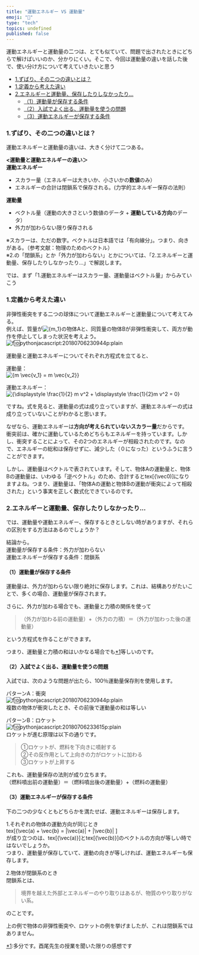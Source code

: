 ```yaml
---
title: "運動エネルギー VS 運動量"
emoji: "🤖"
type: "tech"
topics: undefined
published: false
---
```


運動エネルギーと運動量の二つは、とても似ていて、問題で出されたときにどちらで解けばいいのか、分かりにくい。そこで、今回は運動量の違いを話した後で、使い分け方について考えていきたいと思う

* [1.ずばり、その二つの違いとは？](#1ずばりその二つの違いとは)
* [1.定義から考えた違い](#1定義から考えた違い)
* [2.エネルギーと運動量、保存したりしなかったり...](#2エネルギーと運動量保存したりしなかったり)  
   * [（1）運動量が保存する条件](#1運動量が保存する条件)  
   * [（2）入試でよく出る、運動量を使うの問題](#2入試でよく出る運動量を使うの問題)  
   * [（3）運動エネルギーが保存する条件](#3運動エネルギーが保存する条件)

### 1.ずばり、その二つの違いとは？

運動エネルギーと運動量の違いは、大きく分けて二つある。

**<運動量と運動エネルギーの違い＞**  
**運動エネルギー**

* スカラー量（エネルギーは大きいか、小さいかの**数値**のみ）
* エネルギーの合計は閉鎖系で保存される。(力学的エネルギー保存の法則）

**運動量**

* ベクトル量（運動の大きさという数値のデータ + **運動している方向**のデータ）
* 外力が加わらない限り保存される

  
※スカラーは、ただの数字。ベクトルは日本語では「有向線分」。つまり、向きがある。（参考文献：物理のためのベクトル）  
※2.の「閉鎖系」とか「外力が加わらない」とかについては、「2.エネルギーと運動量、保存したりしなかったり...」で解説します。  
  
  
では、まず「1.運動エネルギーはスカラー量、運動量はベクトル量」からみていこう  
  
### 1.定義から考えた違い

  
非弾性衝突をする二つの球体について運動エネルギーと運動量について考えてみる。  
例えば、質量が![{m_1}](https://chart.apis.google.com/chart?cht=tx&chl=%7Bm_1%7D)の物体Aと、同質量の物体Bが非弾性衝突して、両方が動作を停止してしまった状況を考えよう。  
![f:id:pythonjacascript:20180706230944p:plain](/images/ppythonjacascript2018070620180706230944.png "f:id:pythonjacascript:20180706230944p:plain")

  
運動量と運動エネルギーについてそれぞれ方程式を立てると、

運動量：  
![{m  \vec{v_1} = m   \vec{v_2}}](https://chart.apis.google.com/chart?cht=tx&chl=%7Bm%20%20%5Cvec%7Bv_1%7D%20%3D%20m%20%20%20%5Cvec%7Bv_2%7D%7D)

運動エネルギー：  
![{\displaystyle \frac{1}{2} m v^2 + \displaystyle \frac{1}{2}m v^2 = 0} ](https://chart.apis.google.com/chart?cht=tx&chl=%7B%5Cdisplaystyle%20%5Cfrac%7B1%7D%7B2%7D%20m%20v%5E2%20%2B%20%5Cdisplaystyle%20%5Cfrac%7B1%7D%7B2%7Dm%20v%5E2%20%3D%200%7D%20)

  
ですね。式を見ると、運動量の式は成り立っていますが、運動エネルギーの式は成り立っていないことがわかると思います。

なぜなら、運動エネルギーは**方向が考えられていないスカラー量**だからです。  
衝突前は、確かに運動しているためどちらもエネルギーを持っています。しかし、衝突することによって、その2つのエネルギーが相殺されたのです。なので、エネルギーの総和は保存せずに、減少した（０になった）というふうに言うことができます。

  
しかし、運動量はベクトルで表されています。そして、物体Aの運動量と、物体Bの運動量は、いわゆる「逆ベクトル」のため、合計するとtex\[{\\vec0)\]になりますよね。つまり、運動量は、「物体Aの運動と物体Bの運動が衝突によって相殺された」という事実を正しく数式化できているのです。

  
### 2.エネルギーと運動量、保存したりしなかったり...

では、運動量や運動エネルギー、保存するときとしない時がありますが、それらの区別をする方法はあるのでしょうか？

結論から。  
運動量が保存する条件：外力が加わらない  
運動エネルギーが保存する条件：閉鎖系  
  
  
#### （1）運動量が保存する条件

運動量は、外力が加わらない限り絶対に保存します。これは、結構ありがたいことで、多くの場合、運動量が保存されます。

さらに、外力が加わる場合でも、運動量と力積の関係を使って

> （外力が加わる前の運動量）+（外力の力積）＝（外力が加わった後の運動量）

という方程式を作ることができます。

つまり、運動量と力積の和はいかなる場合でも[\*1](#f-beabc8a8 "多分です。酉尾先生の授業を聞いた限りの感想です")等しいのです。  
  
  
#### （2）入試でよく出る、運動量を使うの問題

入試では、次のような問題が出たら、100％運動量保存則を使用します。

パターンA：衝突  
![f:id:pythonjacascript:20180706230944p:plain](/images/ppythonjacascript2018070620180706230944.png "f:id:pythonjacascript:20180706230944p:plain")  
複数の物体が衝突したとき、その前後で運動量の和は等しい

  
パターンB：ロケット  
![f:id:pythonjacascript:20180706233615p:plain](/images/ppythonjacascript2018070620180706233615.png "f:id:pythonjacascript:20180706233615p:plain")  
ロケットが進む原理は以下の通りです。

> ➀ロケットが、燃料を下向きに噴射する  
> ②その反作用として上向きの力がロケットに加わる  
> ③ロケットが上昇する

これも、運動量保存の法則が成り立ちます。  
（燃料噴出前の運動量）＝（燃料噴出後の運動量）+（燃料の運動量）  
  
  
#### （3）運動エネルギーが保存する条件

下の二つの少なくともどちらかを満たせば、運動エネルギーは保存します。

1.それぞれの物体の運動方向が同じとき  
tex\[{\\vec(a) + \\vec{b} = |\\vec(a)| + |\\vec{b}| \]  
が成り立つのは、tex\[{\\vec(a)}\]とtex\[{\\vec(b)}\]のベクトルの方向が等しい時ではないでしょうか。  
つまり、運動量が保存していて、運動の向きが等しければ、運動エネルギーも保存します。

2.物体が閉鎖系のとき  
閉鎖系とは、

> 境界を越えた外部とエネルギーのやり取りはあるが、物質のやり取りがない系。

のことです。

上の例で物体の非弾性衝突や、ロケットの例を挙げましたが、これは閉鎖系ではありません。

[\*1](#fn-beabc8a8):多分です。酉尾先生の授業を聞いた限りの感想です